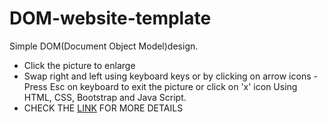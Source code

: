 # DOM-website-template
Simple DOM(Document Object Model)design. 
- Click the picture to enlarge 
- Swap right and left using keyboard keys or by clicking on arrow icons 
-Press Esc on keyboard to exit the picture or click on 'x' icon Using HTML, CSS, Bootstrap and Java Script. 
- CHECK THE [LINK](https://isalma.github.io/DOM-website-template/index.html) FOR MORE DETAILS 

